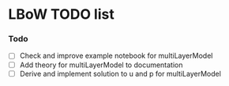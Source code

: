 # LBoW TODO list

### Todo
- [ ] Check and improve example notebook for multiLayerModel
- [ ] Add theory for multiLayerModel to documentation
- [ ] Derive and implement solution to u and p for multiLayerModel

